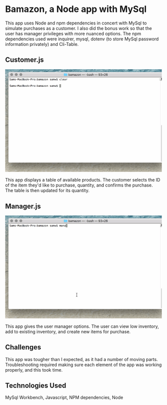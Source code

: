 # Bamazon, a Node app with MySql 
This app uses Node and npm dependencies in concert with MySql to simulate purchases as a customer. I also did the bonus work so that the user has manager privileges with more nuanced options. The npm dependencies used were inquirer, mysql, dotenv (to store MySql password information privately) and Cli-Table.

## Customer.js

![GIF of customer demo](https://raw.githubusercontent.com/s07w/bamazon/master/demo.gif)

This app displays a table of available products. The customer selects the ID of the item they'd like to purchase, quantity, and confirms the purchase. The table is then updated for its quantity.

## Manager.js

![GIF of manager demo](https://raw.githubusercontent.com/s07w/bamazon/master/demo2.gif)

This app gives the user manager options. The user can view low inventory, add to existing inventory, and create new items for purchase. 

## Challenges

This app was tougher than I expected, as it had a number of moving parts. Troubleshooting required making sure each element of the app was working properly, and this took time. 

## Technologies Used
MySql Workbench, Javascript, NPM dependencies, Node
